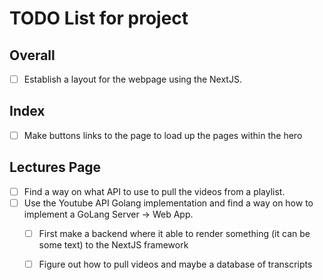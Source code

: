 # TODO List for project

## Overall
- [ ] Establish a layout for the webpage using the NextJS. 

## Index
- [ ] Make buttons links to the page to load up the pages within the hero


## Lectures Page 

- [ ] Find a way on what API to use to pull the videos from a playlist. 
- [ ] Use the Youtube API Golang implementation and find a way on how to implement a GoLang Server -> Web App.
    - [ ] First make a backend where it able to render something (it can be some text) to the NextJS framework
    - [ ] Figure out how to pull videos and maybe a database of transcripts 

